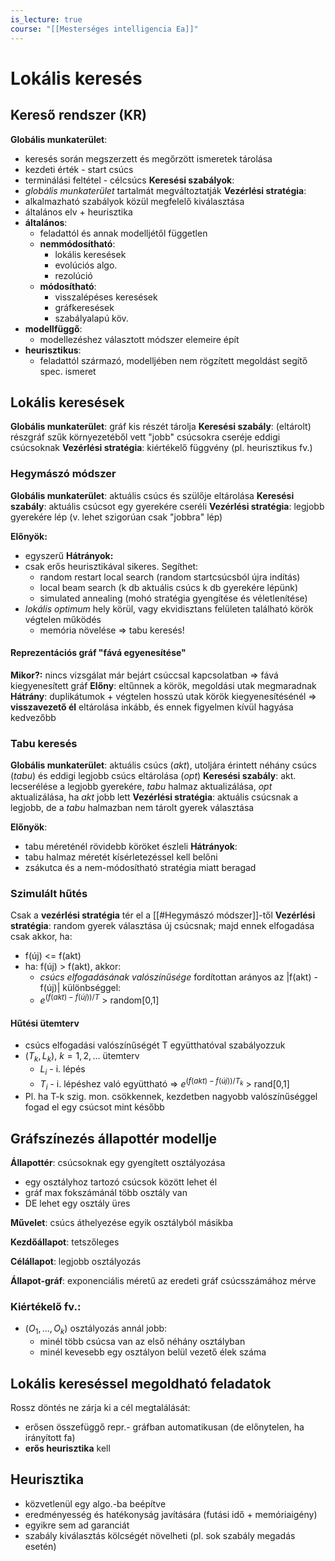 ```yaml
---
is_lecture: true
course: "[[Mesterséges intelligencia Ea]]"
---
```

# Lokális keresés
## Kereső rendszer (KR)
**Globális munkaterület**: 
- keresés során megszerzett és megőrzött ismeretek tárolása
- kezdeti érték - start csúcs
- terminálási feltétel - célcsúcs
**Keresési szabályok**: 
- *globális munkaterület* tartalmát megváltoztatják
**Vezérlési stratégia**:
- alkalmazható szabályok közül megfelelő kiválasztása
- általános elv + heurisztika
- **általános**: 
	- feladattól és annak modelljétől független
	- **nemmódosítható**: 
		- lokális keresések 
		- evolúciós algo. 
		- rezolúció
	- **módosítható**: 
		- visszalépéses keresések 
		- gráfkeresések 
		- szabályalapú köv.
- **modellfüggő**: 
	- modellezéshez választott módszer elemeire épít 
- **heurisztikus**: 
	- feladattól származó, modelljében nem rögzített megoldást segítő spec. ismeret 

## Lokális keresések 
**Globális munkaterület**: gráf kis részét tárolja 
**Keresési szabály**: (eltárolt) részgráf szűk környezetéből vett "jobb" csúcsokra cseréje eddigi csúcsoknak 
**Vezérlési stratégia**: kiértékelő függvény (pl. heurisztikus fv.)

### Hegymászó módszer 
**Globális munkaterület**: aktuális csúcs és szülője eltárolása 
**Keresési szabály**: aktuális csúcsot egy gyerekére cseréli 
**Vezérlési stratégia**: legjobb gyerekére lép (v. lehet szigorúan csak "jobbra" lép)

**Előnyök:**
- egyszerű
**Hátrányok:** 
- csak erős heurisztikával sikeres. Segíthet: 
	- random restart local search (random startcsúcsból újra indítás)
	- local beam search (k db aktuális csúcs k db gyerekére lépünk)
	- simulated annealing (mohó stratégia gyengítése és véletlenítése)
- *lokális optimum* hely körül, vagy ekvidisztans felületen található körök végtelen működés
	- memória növelése => tabu keresés!

#### Reprezentációs gráf "fává egyenesítése"
**Mikor?:** nincs vizsgálat már bejárt csúccsal kapcsolatban  => fává kiegyenesített gráf 
**Előny**: eltűnnek a körök, megoldási utak megmaradnak 
**Hátrány**: duplikátumok + végtelen hosszú utak körök kiegyenesítésénél 
=> **visszavezető él** eltárolása inkább, és ennek figyelmen kívül hagyása kedvezőbb

### Tabu keresés
**Globális munkaterület**: aktuális csúcs (*akt*), utoljára érintett néhány csúcs (*tabu*) és eddigi legjobb csúcs eltárolása (*opt*)
**Keresési szabály**: akt. lecserélése a legjobb gyerekére, *tabu* halmaz aktualizálása, *opt* aktualizálása, ha *akt* jobb lett
**Vezérlési stratégia**: aktuális csúcsnak a legjobb, de a *tabu* halmazban nem tárolt gyerek választása

**Előnyök**: 
- tabu méreténél rövidebb köröket észleli 
**Hátrányok**: 
- tabu halmaz méretét kísérletezéssel kell belőni 
- zsákutca és a nem-módosítható stratégia miatt beragad

### Szimulált hűtés
Csak a **vezérlési stratégia** tér el a [[#Hegymászó módszer]]-től
**Vezérlési stratégia**: random gyerek választása új csúcsnak; majd ennek elfogadása csak akkor, ha:
- f(új) <= f(akt)
- ha: f(új) > f(akt), akkor:
	- *csúcs elfogadásának valószínűsége* fordítottan arányos az |f(akt) - f(új)| különbséggel:
	- $e^{(f(akt) - f(új)) / T}$ > random[0,1]
#### Hűtési ütemterv
- csúcs elfogadási valószínűségét T együtthatóval szabályozzuk
- $(T_k,L_k),\ k =1,2,\dots$ ütemterv
	- $L_i$ - i. lépés
	- $T_i$ - i. lépéshez való együttható
=> $e^{(f(akt) - f(új)) / T_{k}}$ > rand[0,1] 
- Pl. ha T-k szig. mon. csökkennek, kezdetben nagyobb valószínűséggel fogad el egy csúcsot mint később 

## Gráfszínezés állapottér modellje 
**Állapottér**: csúcsoknak egy gyengített osztályozása 
- egy osztályhoz tartozó csúcsok között lehet él 
- gráf max fokszámánál több osztály van
- DE lehet egy osztály üres 

**Művelet**: csúcs áthelyezése egyik osztályból másikba

**Kezdőállapot**: tetszőleges 

**Célállapot**: legjobb osztályozás

**Állapot-gráf**: exponenciális méretű az eredeti gráf csúcsszámához mérve

### Kiértékelő fv.:
- $(O_1,...,O_k)$ osztályozás annál jobb:
	- minél több csúcsa van az első néhány osztályban 
	- minél kevesebb egy osztályon belül vezető élek száma

## Lokális kereséssel megoldható feladatok 
Rossz döntés ne zárja ki a cél megtalálását:
- erősen összefüggő repr.- gráfban automatikusan (de előnytelen, ha irányított fa)
- **erős heurisztika** kell 

## Heurisztika
- közvetlenül egy algo.-ba beépítve 
- eredményesség és hatékonyság javítására (futási idő + memóriaigény)
- egyikre sem ad garanciát
- szabály kiválasztás kölcségét növelheti (pl. sok szabály megadás esetén)

